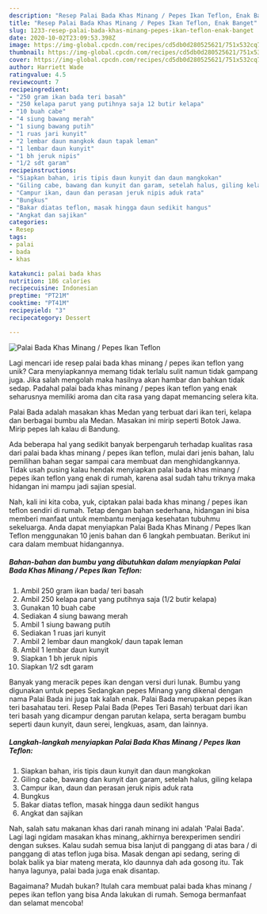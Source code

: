 ```yaml
---
description: "Resep Palai Bada Khas Minang / Pepes Ikan Teflon, Enak Banget"
title: "Resep Palai Bada Khas Minang / Pepes Ikan Teflon, Enak Banget"
slug: 1233-resep-palai-bada-khas-minang-pepes-ikan-teflon-enak-banget
date: 2020-10-02T23:09:53.398Z
image: https://img-global.cpcdn.com/recipes/cd5db0d280525621/751x532cq70/palai-bada-khas-minang-pepes-ikan-teflon-foto-resep-utama.jpg
thumbnail: https://img-global.cpcdn.com/recipes/cd5db0d280525621/751x532cq70/palai-bada-khas-minang-pepes-ikan-teflon-foto-resep-utama.jpg
cover: https://img-global.cpcdn.com/recipes/cd5db0d280525621/751x532cq70/palai-bada-khas-minang-pepes-ikan-teflon-foto-resep-utama.jpg
author: Harriett Wade
ratingvalue: 4.5
reviewcount: 7
recipeingredient:
- "250 gram ikan bada teri basah"
- "250 kelapa parut yang putihnya saja 12 butir kelapa"
- "10 buah cabe"
- "4 siung bawang merah"
- "1 siung bawang putih"
- "1 ruas jari kunyit"
- "2 lembar daun mangkok daun tapak leman"
- "1 lembar daun kunyit"
- "1 bh jeruk nipis"
- "1/2 sdt garam"
recipeinstructions:
- "Siapkan bahan, iris tipis daun kunyit dan daun mangkokan"
- "Giling cabe, bawang dan kunyit dan garam, setelah halus, giling kelapa"
- "Campur ikan, daun dan perasan jeruk nipis aduk rata"
- "Bungkus"
- "Bakar diatas teflon, masak hingga daun sedikit hangus"
- "Angkat dan sajikan"
categories:
- Resep
tags:
- palai
- bada
- khas

katakunci: palai bada khas 
nutrition: 186 calories
recipecuisine: Indonesian
preptime: "PT21M"
cooktime: "PT41M"
recipeyield: "3"
recipecategory: Dessert

---
```



![Palai Bada Khas Minang / Pepes Ikan Teflon](https://img-global.cpcdn.com/recipes/cd5db0d280525621/751x532cq70/palai-bada-khas-minang-pepes-ikan-teflon-foto-resep-utama.jpg)

Lagi mencari ide resep palai bada khas minang / pepes ikan teflon yang unik? Cara menyiapkannya memang tidak terlalu sulit namun tidak gampang juga. Jika salah mengolah maka hasilnya akan hambar dan bahkan tidak sedap. Padahal palai bada khas minang / pepes ikan teflon yang enak seharusnya memiliki aroma dan cita rasa yang dapat memancing selera kita.

Palai Bada adalah masakan khas Medan yang terbuat dari ikan teri, kelapa dan berbagai bumbu ala Medan. Masakan ini mirip seperti Botok Jawa. Mirip pepes lah kalau di Bandung.

Ada beberapa hal yang sedikit banyak berpengaruh terhadap kualitas rasa dari palai bada khas minang / pepes ikan teflon, mulai dari jenis bahan, lalu pemilihan bahan segar sampai cara membuat dan menghidangkannya. Tidak usah pusing kalau hendak menyiapkan palai bada khas minang / pepes ikan teflon yang enak di rumah, karena asal sudah tahu triknya maka hidangan ini mampu jadi sajian spesial.


Nah, kali ini kita coba, yuk, ciptakan palai bada khas minang / pepes ikan teflon sendiri di rumah. Tetap dengan bahan sederhana, hidangan ini bisa memberi manfaat untuk membantu menjaga kesehatan tubuhmu sekeluarga. Anda dapat menyiapkan Palai Bada Khas Minang / Pepes Ikan Teflon menggunakan 10 jenis bahan dan 6 langkah pembuatan. Berikut ini cara dalam membuat hidangannya.

<!--inarticleads1-->

##### Bahan-bahan dan bumbu yang dibutuhkan dalam menyiapkan Palai Bada Khas Minang / Pepes Ikan Teflon:

1. Ambil 250 gram ikan bada/ teri basah
1. Ambil 250 kelapa parut yang putihnya saja (1/2 butir kelapa)
1. Gunakan 10 buah cabe
1. Sediakan 4 siung bawang merah
1. Ambil 1 siung bawang putih
1. Sediakan 1 ruas jari kunyit
1. Ambil 2 lembar daun mangkok/ daun tapak leman
1. Ambil 1 lembar daun kunyit
1. Siapkan 1 bh jeruk nipis
1. Siapkan 1/2 sdt garam


Banyak yang meracik pepes ikan dengan versi duri lunak. Bumbu yang digunakan untuk pepes Sedangkan pepes Minang yang dikenal dengan nama Palai Bada ini juga tak kalah enak. Palai Bada merupakan pepes ikan teri basahatau teri. Resep Palai Bada (Pepes Teri Basah) terbuat dari ikan teri basah yang dicampur dengan parutan kelapa, serta beragam bumbu seperti daun kunyit, daun serei, lengkuas, asam, dan lainnya. 

<!--inarticleads2-->

##### Langkah-langkah menyiapkan Palai Bada Khas Minang / Pepes Ikan Teflon:

1. Siapkan bahan, iris tipis daun kunyit dan daun mangkokan
1. Giling cabe, bawang dan kunyit dan garam, setelah halus, giling kelapa
1. Campur ikan, daun dan perasan jeruk nipis aduk rata
1. Bungkus
1. Bakar diatas teflon, masak hingga daun sedikit hangus
1. Angkat dan sajikan


Nah, salah satu makanan khas dari ranah minang ini adalah &#39;Palai Bada&#39;. Lagi lagi ngidam masakan khas minang,.akhirnya berexperimen sendiri dengan sukses. Kalau sudah semua bisa lanjut di panggang di atas bara / di panggang di atas teflon juga bisa. Masak dengan api sedang, sering di bolak balik ya biar mateng merata, klo daunnya dah ada gosong itu. Tak hanya lagunya, palai bada juga enak disantap. 

Bagaimana? Mudah bukan? Itulah cara membuat palai bada khas minang / pepes ikan teflon yang bisa Anda lakukan di rumah. Semoga bermanfaat dan selamat mencoba!

